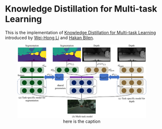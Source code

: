 # Knowledge Distillation for Multi-task Learning
This is the implementation of [Knowledge Distillation for Multi-task Learning](https://arxiv.org/pdf/2007.06889.pdf) introduced by [Wei-Hong Li](https://weihonglee.github.io) and [Hakan Bilen](http://homepages.inf.ed.ac.uk/hbilen/index.html).

<!-- ![image1](./figure/0001.jpg) -->
<figure class="image">
  <img src="./figure/0001.jpg">
  <center><figcaption>here is the caption</figcaption></center>
</figure>
